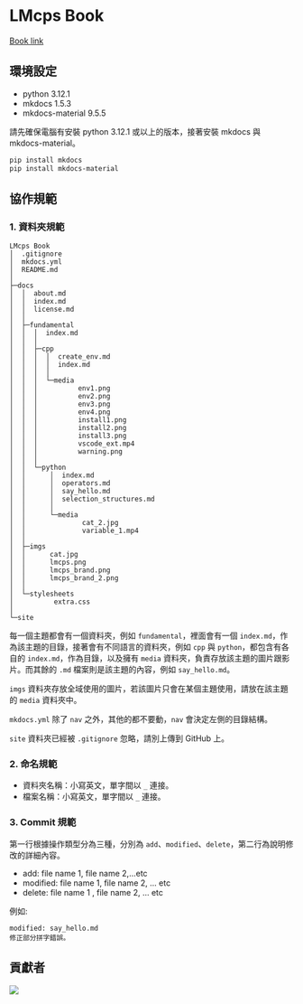 # LMcps Book

[Book link](https://cheung4843.github.io/LMcpsBook/)


## 環境設定
* python 3.12.1
* mkdocs 1.5.3
* mkdocs-material 9.5.5

請先確保電腦有安裝 python 3.12.1 或以上的版本，接著安裝 mkdocs 與 mkdocs-material。

```bash
pip install mkdocs
pip install mkdocs-material
```

## 協作規範

### 1. 資料夾規範
```
LMcps Book
│  .gitignore
│  mkdocs.yml
│  README.md
│
├─docs
│  │  about.md
│  │  index.md
│  │  license.md
│  │
│  ├─fundamental
│  │  │  index.md
│  │  │
│  │  ├─cpp
│  │  │  │  create_env.md
│  │  │  │  index.md
│  │  │  │
│  │  │  └─media
│  │  │          env1.png
│  │  │          env2.png
│  │  │          env3.png
│  │  │          env4.png
│  │  │          install1.png
│  │  │          install2.png
│  │  │          install3.png
│  │  │          vscode_ext.mp4
│  │  │          warning.png
│  │  │
│  │  └─python
│  │      │  index.md
│  │      │  operators.md
│  │      │  say_hello.md
│  │      │  selection_structures.md
│  │      │
│  │      └─media
│  │              cat_2.jpg
│  │              variable_1.mp4
│  │
│  ├─imgs
│  │      cat.jpg
│  │      lmcps.png
│  │      lmcps_brand.png
│  │      lmcps_brand_2.png
│  │
│  └─stylesheets
│          extra.css
│
└─site
```

每一個主題都會有一個資料夾，例如 `fundamental`，裡面會有一個 `index.md`，作為該主題的目錄，接著會有不同語言的資料夾，例如 `cpp` 與 `python`，都包含有各自的 `index.md`，作為目錄，以及擁有 `media` 資料夾，負責存放該主題的圖片跟影片。而其餘的 `.md` 檔案則是該主題的內容，例如 `say_hello.md`。

`imgs` 資料夾存放全域使用的圖片，若該圖片只會在某個主題使用，請放在該主題的 `media` 資料夾中。

`mkdocs.yml` 除了 `nav` 之外，其他的都不要動，`nav` 會決定左側的目錄結構。

`site` 資料夾已經被 `.gitignore` 忽略，請別上傳到 GitHub 上。

### 2. 命名規範
- 資料夾名稱：小寫英文，單字間以 `_` 連接。
- 檔案名稱：小寫英文，單字間以 `_` 連接。


### 3. Commit 規範
第一行根據操作類型分為三種，分別為 `add`、`modified`、`delete`，第二行為說明修改的詳細內容。

* add: file name 1, file name 2,...etc
* modified: file name 1, file name 2, ... etc
* delete: file name 1 , file name 2, ... etc


例如: 

```git
modified: say_hello.md
修正部分拼字錯誤。
```

## 貢獻者

<a href="https://github.com/cheung4843/LMcpsBook/graphs/contributors">
<img src="https://contrib.rocks/image?repo=cheung4843/LMcpsBook"/>
</a>

